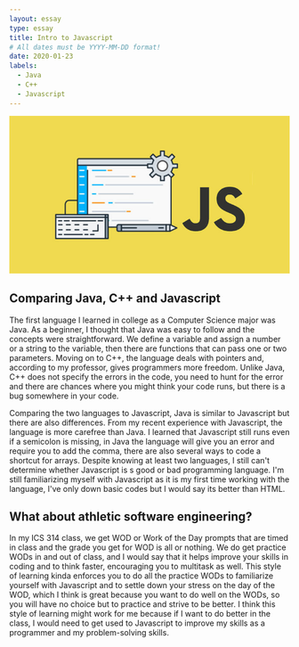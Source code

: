 ```yaml
---
layout: essay
type: essay
title: Intro to Javascript
# All dates must be YYYY-MM-DD format!
date: 2020-01-23
labels:
  - Java
  - C++
  - Javascript
---
```


<img class="ui medium right circular floated image" src="../images/js.jpg">

## Comparing Java, C++ and Javascript

The first language I learned in college as a Computer Science major was Java. As a beginner, I thought that Java was easy to follow and the concepts were straightforward. We define a variable and assign a number or a string to the variable, then there are functions that can pass one or two parameters. Moving on to C++, the language deals with pointers and, according to my professor, gives programmers more freedom. Unlike Java, C++ does not specify the errors in the code, you need to hunt for the error and there are chances where you might think your code runs, but there is a bug somewhere in your code. 

Comparing the two languages to Javascript, Java is similar to Javascript but there are also differences. From my recent experience with Javascript, the language is more carefree than Java. I learned that Javascript still runs even if a semicolon is missing, in Java the language will give you an error and require you to add the comma, there are also several ways to code a shortcut for arrays. Despite knowing at least two languages, I still can't determine whether Javascript is s good or bad programming language. I'm still familiarizing myself with Javascript as it is my first time working with the language, I've only down basic codes but I would say its better than HTML.

## What about athletic software engineering?

In my ICS 314 class, we get WOD or Work of the Day prompts that are timed in class and the grade you get for WOD is all or nothing. We do get practice WODs in and out of class, and I would say that it helps improve your skills in coding and to think faster, encouraging you to multitask as well.  This style of learning kinda enforces you to do all the practice WODs to familiarize yourself with Javascript and to settle down your stress on the day of the WOD, which I think is great because you want to do well on the WODs, so you will have no choice but to practice and strive to be better. I think this style of learning might work for me because if I want to do better in the class, I would need to get used to Javascript to improve my skills as a programmer and my problem-solving skills.
